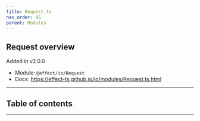 ```yaml
---
title: Request.ts
nav_order: 85
parent: Modules
---
```


## Request overview

Added in v2.0.0

- Module: `@effect/io/Request`
- Docs: https://effect-ts.github.io/io/modules/Request.ts.html

---

<h2 class="text-delta">Table of contents</h2>

---
